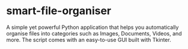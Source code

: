 # smart-file-organiser
A simple yet powerful Python application that helps you automatically organise files into categories such as Images, Documents, Videos, and more. The script comes with an easy-to-use GUI built with Tkinter.
